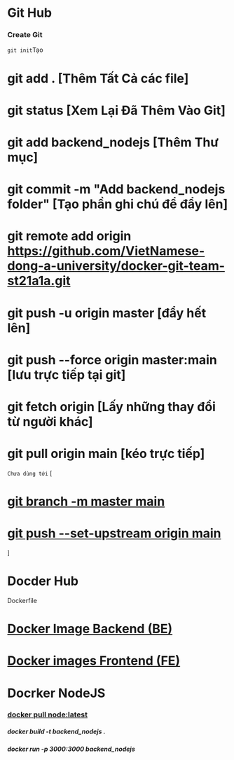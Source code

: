 # Git Hub
### Create Git
```git init```Tạo
# git add . [Thêm Tất Cả các file]
# git status [Xem Lại Đã Thêm Vào Git]
# git add backend_nodejs [Thêm Thư mục]
# git commit -m "Add backend_nodejs folder" [Tạo phần ghi chú để đẩy lên]
# git remote add origin https://github.com/VietNamese-dong-a-university/docker-git-team-st21a1a.git

# git push -u origin master [đẩy hết lên]

# git push --force origin master:main [lưu trực tiếp tại git]

# git fetch origin [Lấy những thay đổi từ người khác]

# git pull origin main [kéo trực tiếp]


```Chưa dùng tới```
[ 
#    [git branch -m master main]()
#    [git push --set-upstream origin main]()
]


# Docder Hub 
Dockerfile
# [ Docker Image Backend (BE) ](BE)
# [ Docker images Frontend (FE) ](FE)

# Docrker NodeJS
### [ docker pull node:latest ]()

##### docker build -t backend_nodejs .
##### docker run -p 3000:3000 backend_nodejs




